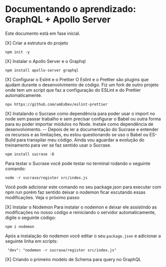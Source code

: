 # Documentando o aprendizado: GraphQL + Apollo Server

Este documento está em fase inicial.

[X] Criar a estrutura do projeto
```
npm init -y
```
[X] Instalar o Apollo Server e o Graphql

```
npm install apollo-server graphql
```

[X] Configurar o Eslint e o Prettier
O Eslint e o Prettier são plugins que ajudam durante o desenvolvimento de código. Fiz um fork de outro projeto onde tem um script que faz a configuração do ESLint e do Prettier automaticamente.

```
npx https://github.com/umExDev/eslint-prettier
```

[X] Instalando o Sucrase como dependência para poder usar o import no node sem passar trabalho e sem precisar configurar o Babel ou outra forma para eu poder importar módulos no Node. Instale como dependência de desenvolvimento.
-- Depois de ler a documentação do Sucrase e entender os recursos e as limitações, eu estou questionando se uso o Babel ou ES-Build para transpilar meu código. Ainda vou aguardar a evolução do treinamento para ver se faz sentido usar o Sucrase.
```
npm install sucrase -D
```
Para testar o Sucrase você pode testar no terminal rodando o seguinte comando:
```
node -r sucrase/register src/index.js
```
Você pode adicionar este comando no seu package.json para executar com npm run porém faz sentido deixar o nodemon ficar escutando essas modificações. Veja o próximo passo

[X] Instalar o Nodemon
Para instalar o nodemon e deixar ele assistindo as modificações no nosso código e reiniciando o servidor automaticamente, digite o seguinte código:

```
npm i nodemon
```
Após a instalação do nodemon você editar o seu ```package.json``` e adicionar a seguinte linha em scripts:
```
 "dev": "nodemon -r sucrase/register src/index.js"
```
[X] Criando o primeiro modelo de Schema para query no GraphQL
